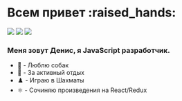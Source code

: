 <h1>Всем привет :raised_hands:</h1>



![](https://github-profile-summary-cards.vercel.app/api/cards/profile-details?username=denrybaakov&theme=github_dark)
![](https://github-profile-summary-cards.vercel.app/api/cards/productive-time?username=denrybaakov&theme=github_dark)
![](https://github-profile-summary-cards.vercel.app/api/cards/repos-per-language?username=denrybaakov&theme=github_dark)


 <h3>Меня зовут Денис, я JavaScript разработчик. </h3>
 
 - :dog: - Люблю собак
- :mountain_bicyclist: - За активный отдых
- :chess_pawn: - Играю в Шахматы
- :atom_symbol: - Сочиняю произведения на React/Redux


<!-- [![Typing SVG](https://readme-typing-svg.herokuapp.com?color=%2340C463&size=28&duration=6004&multiline=true&width=500&height=90&lines=Hi+there%2C+my+name+is+Denis.+;I+am+a+frontend+developer.)](https://git.io/typing-svg) -->

